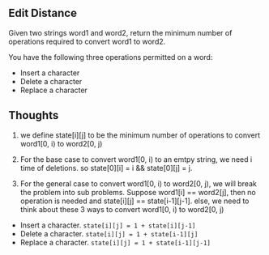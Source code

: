 ## Edit Distance
Given two strings word1 and word2, return the minimum number of operations required to convert word1 to word2.

You have the following three operations permitted on a word:

- Insert a character
- Delete a character
- Replace a character

## Thoughts
1. we define state[i][j] to be the minimum number of operations to convert word1[0, i) to word2[0, j)

2. For the base case to convert word1[0, i) to an emtpy string, we need i time of deletions. so state[0][i] = i && state[0][j] = j.

3. For the general case to convert word1[0, i) to word2[0, j), we will break the problem into sub problems. Suppose word1[i] == word2[j], then no operation is needed and state[i][j] == state[i-1][j-1].
else, we need to think about these 3 ways to convert word1[0, i) to word2[0, j)
  - Insert a character. `state[i][j] = 1 + state[i][j-1]`
  - Delete a character. `state[i][j] = 1 + state[i-1][j]`
  - Replace a character. `state[i][j] = 1 + state[i-1][j-1]`